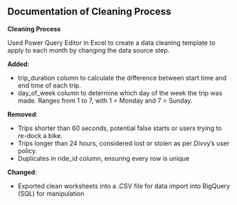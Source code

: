 ## Documentation of Cleaning Process

**Cleaning Process**

Used Power Query Editor in Excel to create a data cleaning template to apply to each month by changing the data source step. 

**Added**: 

- trip_duration column to calculate the difference between start time and end time of each trip.
- day_of_week column to determine which day of the week the trip was made. Ranges from 1 to 7, with 1 = Monday and 7 = Sunday.

**Removed**:

- Trips shorter than 60 seconds, potential false starts or users trying to re-dock a bike.
- Trips longer than 24 hours, considered lost or stolen as per Divvy’s user policy.
- Duplicates in ride_id column, ensuring every row is unique

**Changed**:

- Exported clean worksheets into a .CSV file for data import into BigQuery (SQL) for manipulation

